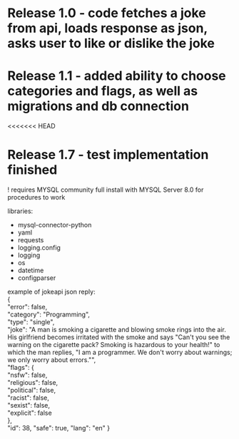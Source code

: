 # Release 1.0 - code fetches a joke from api, loads response as json, asks user to like or dislike the joke
# Release 1.1 - added ability to choose categories and flags, as well as migrations and db connection
<<<<<<< HEAD
# Release 1.7 -  test implementation finished 

! requires MYSQL community full install with MYSQL Server 8.0 for procedures to work

libraries:

- mysql-connector-python
- yaml
- requests
- logging.config
- logging
- os
- datetime
- configparser

example of jokeapi json reply:<br />
{<br />
    "error": false,<br />
    "category": "Programming", <br />
    "type": "single", <br />
    "joke": "A man is smoking a cigarette and blowing smoke rings into the air. His girlfriend becomes irritated with the smoke and says \"Can't you see the warning on the cigarette pack? Smoking is hazardous to your health!\" to which the man replies, \"I am a programmer.  We don't worry about warnings; we only worry about errors.\"",<br />
    "flags": {<br />
        "nsfw": false,<br />
        "religious": false,<br />
        "political": false, <br />
        "racist": false, <br />
        "sexist": false, <br />
        "explicit": false <br />
    }, <br />
    "id": 38,
    "safe": true,
    "lang": "en"
}

